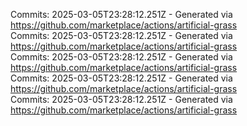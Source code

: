 Commits: 2025-03-05T23:28:12.251Z - Generated via https://github.com/marketplace/actions/artificial-grass
<br>
Commits: 2025-03-05T23:28:12.251Z - Generated via https://github.com/marketplace/actions/artificial-grass
<br>
Commits: 2025-03-05T23:28:12.251Z - Generated via https://github.com/marketplace/actions/artificial-grass
<br>
Commits: 2025-03-05T23:28:12.251Z - Generated via https://github.com/marketplace/actions/artificial-grass
<br>
Commits: 2025-03-05T23:28:12.251Z - Generated via https://github.com/marketplace/actions/artificial-grass
<br>
